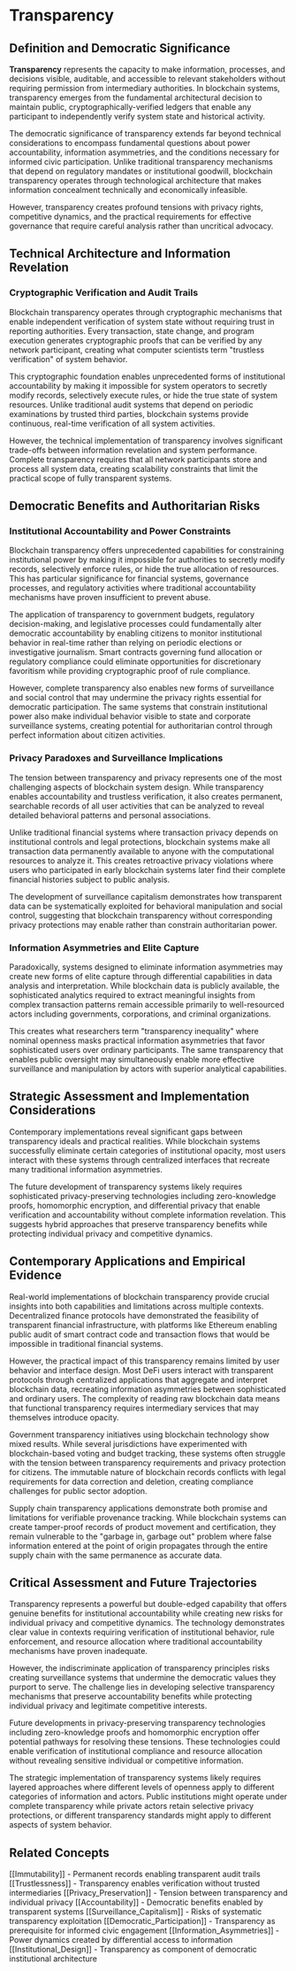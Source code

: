 # Transparency

## Definition and Democratic Significance

**Transparency** represents the capacity to make information, processes, and decisions visible, auditable, and accessible to relevant stakeholders without requiring permission from intermediary authorities. In blockchain systems, transparency emerges from the fundamental architectural decision to maintain public, cryptographically-verified ledgers that enable any participant to independently verify system state and historical activity.

The democratic significance of transparency extends far beyond technical considerations to encompass fundamental questions about power accountability, information asymmetries, and the conditions necessary for informed civic participation. Unlike traditional transparency mechanisms that depend on regulatory mandates or institutional goodwill, blockchain transparency operates through technological architecture that makes information concealment technically and economically infeasible.

However, transparency creates profound tensions with privacy rights, competitive dynamics, and the practical requirements for effective governance that require careful analysis rather than uncritical advocacy.

## Technical Architecture and Information Revelation

### Cryptographic Verification and Audit Trails

Blockchain transparency operates through cryptographic mechanisms that enable independent verification of system state without requiring trust in reporting authorities. Every transaction, state change, and program execution generates cryptographic proofs that can be verified by any network participant, creating what computer scientists term "trustless verification" of system behavior.

This cryptographic foundation enables unprecedented forms of institutional accountability by making it impossible for system operators to secretly modify records, selectively execute rules, or hide the true state of system resources. Unlike traditional audit systems that depend on periodic examinations by trusted third parties, blockchain systems provide continuous, real-time verification of all system activities.

However, the technical implementation of transparency involves significant trade-offs between information revelation and system performance. Complete transparency requires that all network participants store and process all system data, creating scalability constraints that limit the practical scope of fully transparent systems.

## Democratic Benefits and Authoritarian Risks

### Institutional Accountability and Power Constraints

Blockchain transparency offers unprecedented capabilities for constraining institutional power by making it impossible for authorities to secretly modify records, selectively enforce rules, or hide the true allocation of resources. This has particular significance for financial systems, governance processes, and regulatory activities where traditional accountability mechanisms have proven insufficient to prevent abuse.

The application of transparency to government budgets, regulatory decision-making, and legislative processes could fundamentally alter democratic accountability by enabling citizens to monitor institutional behavior in real-time rather than relying on periodic elections or investigative journalism. Smart contracts governing fund allocation or regulatory compliance could eliminate opportunities for discretionary favoritism while providing cryptographic proof of rule compliance.

However, complete transparency also enables new forms of surveillance and social control that may undermine the privacy rights essential for democratic participation. The same systems that constrain institutional power also make individual behavior visible to state and corporate surveillance systems, creating potential for authoritarian control through perfect information about citizen activities.

### Privacy Paradoxes and Surveillance Implications

The tension between transparency and privacy represents one of the most challenging aspects of blockchain system design. While transparency enables accountability and trustless verification, it also creates permanent, searchable records of all user activities that can be analyzed to reveal detailed behavioral patterns and personal associations.

Unlike traditional financial systems where transaction privacy depends on institutional controls and legal protections, blockchain systems make all transaction data permanently available to anyone with the computational resources to analyze it. This creates retroactive privacy violations where users who participated in early blockchain systems later find their complete financial histories subject to public analysis.

The development of surveillance capitalism demonstrates how transparent data can be systematically exploited for behavioral manipulation and social control, suggesting that blockchain transparency without corresponding privacy protections may enable rather than constrain authoritarian power.

### Information Asymmetries and Elite Capture

Paradoxically, systems designed to eliminate information asymmetries may create new forms of elite capture through differential capabilities in data analysis and interpretation. While blockchain data is publicly available, the sophisticated analytics required to extract meaningful insights from complex transaction patterns remain accessible primarily to well-resourced actors including governments, corporations, and criminal organizations.

This creates what researchers term "transparency inequality" where nominal openness masks practical information asymmetries that favor sophisticated users over ordinary participants. The same transparency that enables public oversight may simultaneously enable more effective surveillance and manipulation by actors with superior analytical capabilities.

## Strategic Assessment and Implementation Considerations

Contemporary implementations reveal significant gaps between transparency ideals and practical realities. While blockchain systems successfully eliminate certain categories of institutional opacity, most users interact with these systems through centralized interfaces that recreate many traditional information asymmetries.

The future development of transparency systems likely requires sophisticated privacy-preserving technologies including zero-knowledge proofs, homomorphic encryption, and differential privacy that enable verification and accountability without complete information revelation. This suggests hybrid approaches that preserve transparency benefits while protecting individual privacy and competitive dynamics.

## Contemporary Applications and Empirical Evidence

Real-world implementations of blockchain transparency provide crucial insights into both capabilities and limitations across multiple contexts. Decentralized finance protocols have demonstrated the feasibility of transparent financial infrastructure, with platforms like Ethereum enabling public audit of smart contract code and transaction flows that would be impossible in traditional financial systems.

However, the practical impact of this transparency remains limited by user behavior and interface design. Most DeFi users interact with transparent protocols through centralized applications that aggregate and interpret blockchain data, recreating information asymmetries between sophisticated and ordinary users. The complexity of reading raw blockchain data means that functional transparency requires intermediary services that may themselves introduce opacity.

Government transparency initiatives using blockchain technology show mixed results. While several jurisdictions have experimented with blockchain-based voting and budget tracking, these systems often struggle with the tension between transparency requirements and privacy protection for citizens. The immutable nature of blockchain records conflicts with legal requirements for data correction and deletion, creating compliance challenges for public sector adoption.

Supply chain transparency applications demonstrate both promise and limitations for verifiable provenance tracking. While blockchain systems can create tamper-proof records of product movement and certification, they remain vulnerable to the "garbage in, garbage out" problem where false information entered at the point of origin propagates through the entire supply chain with the same permanence as accurate data.

## Critical Assessment and Future Trajectories

Transparency represents a powerful but double-edged capability that offers genuine benefits for institutional accountability while creating new risks for individual privacy and competitive dynamics. The technology demonstrates clear value in contexts requiring verification of institutional behavior, rule enforcement, and resource allocation where traditional accountability mechanisms have proven inadequate.

However, the indiscriminate application of transparency principles risks creating surveillance systems that undermine the democratic values they purport to serve. The challenge lies in developing selective transparency mechanisms that preserve accountability benefits while protecting individual privacy and legitimate competitive interests.

Future developments in privacy-preserving transparency technologies including zero-knowledge proofs and homomorphic encryption offer potential pathways for resolving these tensions. These technologies could enable verification of institutional compliance and resource allocation without revealing sensitive individual or competitive information.

The strategic implementation of transparency systems likely requires layered approaches where different levels of openness apply to different categories of information and actors. Public institutions might operate under complete transparency while private actors retain selective privacy protections, or different transparency standards might apply to different aspects of system behavior.

## Related Concepts

[[Immutability]] - Permanent records enabling transparent audit trails
[[Trustlessness]] - Transparency enables verification without trusted intermediaries
[[Privacy_Preservation]] - Tension between transparency and individual privacy
[[Accountability]] - Democratic benefits enabled by transparent systems
[[Surveillance_Capitalism]] - Risks of systematic transparency exploitation
[[Democratic_Participation]] - Transparency as prerequisite for informed civic engagement
[[Information_Asymmetries]] - Power dynamics created by differential access to information
[[Institutional_Design]] - Transparency as component of democratic institutional architecture
